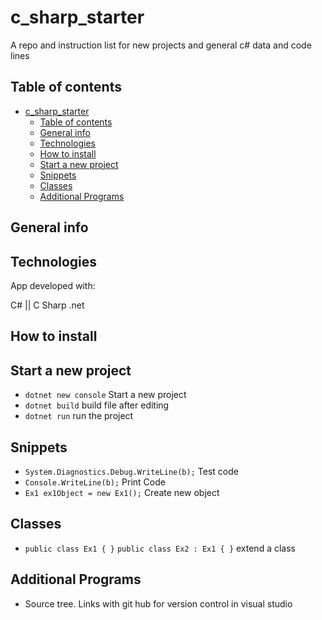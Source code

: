 # c_sharp_starter

A repo and instruction list for new projects and general c# data and code lines

## Table of contents

- [c\_sharp\_starter](#c_sharp_starter)
  - [Table of contents](#table-of-contents)
  - [General info](#general-info)
  - [Technologies](#technologies)
  - [How to install](#how-to-install)
  - [Start a new project](#start-a-new-project)
  - [Snippets](#snippets)
  - [Classes](#classes)
  - [Additional Programs](#additional-programs)

## General info

## Technologies

App developed with:

C# || C Sharp
.net

## How to install

## Start a new project

- `dotnet new console` Start a new project
- `dotnet build` build file after editing 
- `dotnet run` run the project

## Snippets

- `System.Diagnostics.Debug.WriteLine(b);` Test code
- `Console.WriteLine(b);` Print Code
- `Ex1 ex1Object = new Ex1();` Create new object

## Classes

- `public class Ex1 { }`
  `public class Ex2 : Ex1 { }` extend a class


## Additional Programs

- Source tree. Links with git hub for version control in visual studio